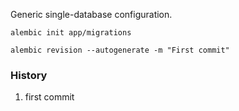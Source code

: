 Generic single-database configuration.

```console  
alembic init app/migrations
```

```console  
alembic revision --autogenerate -m "First commit"
```

### History
1. first commit